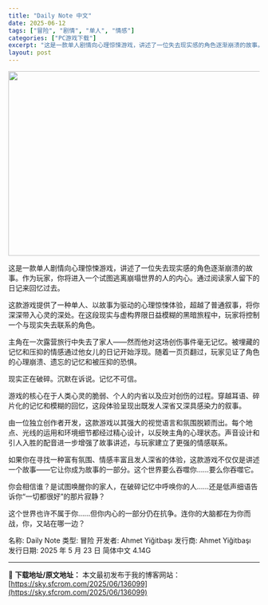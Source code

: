 ```yaml
---
title: "Daily Note 中文"
date: 2025-06-12
tags: ["冒险", "剧情", "单人", "情感"]
categories: ["PC游戏下载"]
excerpt: "这是一款单人剧情向心理惊悚游戏，讲述了一位失去现实感的角色逐渐崩溃的故事。作为玩家，你将进入一个试图逃离崩塌世界的人的内心。通过阅读家人留下的日记来回忆过去。 这款游戏提供了一种单人、以故事为驱动的心理惊悚体验，超越了普通叙事，将你深深带入心灵的深处。在这段现实与虚构界限日益模糊的黑暗旅程中，玩家将&hellip;"
layout: post
---
```


<img class="aligncenter size-full wp-image-136100" src="https://sky.sfcrom.com/wp-content/uploads/2025/06/2025061207000091.webp" alt="" width="660" height="370" />

这是一款单人剧情向心理惊悚游戏，讲述了一位失去现实感的角色逐渐崩溃的故事。作为玩家，你将进入一个试图逃离崩塌世界的人的内心。通过阅读家人留下的日记来回忆过去。

这款游戏提供了一种单人、以故事为驱动的心理惊悚体验，超越了普通叙事，将你深深带入心灵的深处。在这段现实与虚构界限日益模糊的黑暗旅程中，玩家将控制一个与现实失去联系的角色。

主角在一次露营旅行中失去了家人——然而他对这场创伤事件毫无记忆。被埋藏的记忆和压抑的情感通过他女儿的日记开始浮现。随着一页页翻过，玩家见证了角色的心理崩溃、遗忘的记忆和被压抑的恐惧。

现实正在破碎。沉默在诉说。记忆不可信。

游戏的核心在于人类心灵的脆弱、个人的内省以及应对创伤的过程。穿越耳语、碎片化的记忆和模糊的回忆，这段体验呈现出既发人深省又深具感染力的叙事。

由一位独立创作者开发，这款游戏以其强大的视觉语言和氛围脱颖而出。每个地点、光线的运用和环境细节都经过精心设计，以反映主角的心理状态。声音设计和引人入胜的配音进一步增强了故事讲述，与玩家建立了更强的情感联系。

如果你在寻找一种富有氛围、情感丰富且发人深省的体验，这款游戏不仅仅是讲述一个故事——它让你成为故事的一部分。这个世界要么吞噬你……要么你吞噬它。

你会相信谁？是试图唤醒你的家人，在破碎记忆中呼唤你的人……还是低声细语告诉你“一切都很好”的那片寂静？

这个世界也许不属于你……但你内心的一部分仍在抗争。连你的大脑都在为你而战，你，又站在哪一边？

名称: Daily Note
类型: 冒险
开发者: Ahmet Yiğitbaşı
发行商: Ahmet Yiğitbaşı
发行日期: 2025 年 5 月 23 日
简体中文
4.14G

---
📖 **下载地址/原文地址：** 本文最初发布于我的博客网站：[https://sky.sfcrom.com/2025/06/136099](https://sky.sfcrom.com/2025/06/136099)
